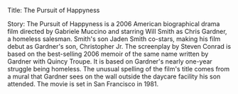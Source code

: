 Title: The Pursuit of Happyness

Story: The Pursuit of Happyness is a 2006 American biographical drama film directed by Gabriele Muccino and starring Will Smith as Chris Gardner, a homeless salesman. Smith's son Jaden Smith co-stars, making his film debut as Gardner's son, Christopher Jr. The screenplay by Steven Conrad is based on the best-selling 2006 memoir of the same name written by Gardner with Quincy Troupe. It is based on Gardner's nearly one-year struggle being homeless. The unusual spelling of the film's title comes from a mural that Gardner sees on the wall outside the daycare facility his son attended. The movie is set in San Francisco in 1981.
